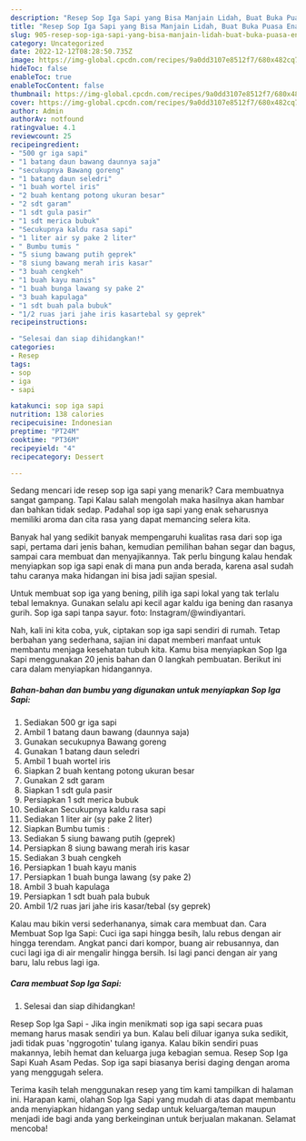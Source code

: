 ```yaml
---
description: "Resep Sop Iga Sapi yang Bisa Manjain Lidah, Buat Buka Puasa Enak"
title: "Resep Sop Iga Sapi yang Bisa Manjain Lidah, Buat Buka Puasa Enak"
slug: 905-resep-sop-iga-sapi-yang-bisa-manjain-lidah-buat-buka-puasa-enak
category: Uncategorized
date: 2022-12-12T08:28:50.735Z
image: https://img-global.cpcdn.com/recipes/9a0dd3107e8512f7/680x482cq70/sop-iga-sapi-foto-resep-utama.jpg
hideToc: false
enableToc: true
enableTocContent: false
thumbnail: https://img-global.cpcdn.com/recipes/9a0dd3107e8512f7/680x482cq70/sop-iga-sapi-foto-resep-utama.jpg
cover: https://img-global.cpcdn.com/recipes/9a0dd3107e8512f7/680x482cq70/sop-iga-sapi-foto-resep-utama.jpg
author: Admin
authorAv: notfound
ratingvalue: 4.1
reviewcount: 25
recipeingredient:
- "500 gr iga sapi"
- "1 batang daun bawang daunnya saja"
- "secukupnya Bawang goreng"
- "1 batang daun seledri"
- "1 buah wortel iris"
- "2 buah kentang potong ukuran besar"
- "2 sdt garam"
- "1 sdt gula pasir"
- "1 sdt merica bubuk"
- "Secukupnya kaldu rasa sapi"
- "1 liter air sy pake 2 liter"
- " Bumbu tumis "
- "5 siung bawang putih geprek"
- "8 siung bawang merah iris kasar"
- "3 buah cengkeh"
- "1 buah kayu manis"
- "1 buah bunga lawang sy pake 2"
- "3 buah kapulaga"
- "1 sdt buah pala bubuk"
- "1/2 ruas jari jahe iris kasartebal sy geprek"
recipeinstructions:

- "Selesai dan siap dihidangkan!"
categories:
- Resep
tags:
- sop
- iga
- sapi

katakunci: sop iga sapi 
nutrition: 138 calories
recipecuisine: Indonesian
preptime: "PT24M"
cooktime: "PT36M"
recipeyield: "4"
recipecategory: Dessert

---
```



Sedang mencari ide resep sop iga sapi yang menarik? Cara membuatnya sangat gampang. Tapi Kalau salah mengolah maka hasilnya akan hambar dan bahkan tidak sedap. Padahal sop iga sapi yang enak seharusnya memiliki aroma dan cita rasa yang dapat memancing selera kita.


Banyak hal yang sedikit banyak mempengaruhi kualitas rasa dari sop iga sapi, pertama dari jenis bahan, kemudian pemilihan bahan segar dan bagus, sampai cara membuat dan menyajikannya. Tak perlu bingung kalau hendak menyiapkan sop iga sapi enak di mana pun anda berada, karena asal sudah tahu caranya maka hidangan ini bisa jadi sajian spesial.

Untuk membuat sop iga yang bening, pilih iga sapi lokal yang tak terlalu tebal lemaknya. Gunakan selalu api kecil agar kaldu iga bening dan rasanya gurih. Sop iga sapi tanpa sayur. foto: Instagram/@windiyantari.


Nah, kali ini kita coba, yuk, ciptakan sop iga sapi sendiri di rumah. Tetap berbahan yang sederhana, sajian ini dapat memberi manfaat untuk membantu menjaga kesehatan tubuh kita. Kamu bisa menyiapkan Sop Iga Sapi menggunakan 20 jenis bahan dan 0 langkah pembuatan. Berikut ini cara dalam menyiapkan hidangannya.

<!--inarticleads1-->

##### Bahan-bahan dan bumbu yang digunakan untuk menyiapkan Sop Iga Sapi:

1. Sediakan 500 gr iga sapi
1. Ambil 1 batang daun bawang (daunnya saja)
1. Gunakan secukupnya Bawang goreng
1. Gunakan 1 batang daun seledri
1. Ambil 1 buah wortel iris
1. Siapkan 2 buah kentang potong ukuran besar
1. Gunakan 2 sdt garam
1. Siapkan 1 sdt gula pasir
1. Persiapkan 1 sdt merica bubuk
1. Sediakan Secukupnya kaldu rasa sapi
1. Sediakan 1 liter air (sy pake 2 liter)
1. Siapkan  Bumbu tumis :
1. Sediakan 5 siung bawang putih (geprek)
1. Persiapkan 8 siung bawang merah iris kasar
1. Sediakan 3 buah cengkeh
1. Persiapkan 1 buah kayu manis
1. Persiapkan 1 buah bunga lawang (sy pake 2)
1. Ambil 3 buah kapulaga
1. Persiapkan 1 sdt buah pala bubuk
1. Ambil 1/2 ruas jari jahe iris kasar/tebal (sy geprek)


Kalau mau bikin versi sederhananya, simak cara membuat dan. Cara Membuat Sop Iga Sapi: Cuci iga sapi hingga besih, lalu rebus dengan air hingga terendam. Angkat panci dari kompor, buang air rebusannya, dan cuci lagi iga di air mengalir hingga bersih. Isi lagi panci dengan air yang baru, lalu rebus lagi iga. 

<!--inarticleads2-->

##### Cara membuat Sop Iga Sapi:


1. Selesai dan siap dihidangkan!

Resep Sop Iga Sapi - Jika ingin menikmati sop iga sapi secara puas memang harus masak sendiri ya bun. Kalau beli diluar iganya suka sedikit, jadi tidak puas &#39;nggrogotin&#39; tulang iganya. Kalau bikin sendiri puas makannya, lebih hemat dan keluarga juga kebagian semua. Resep Sop Iga Sapi Kuah Asam Pedas. Sop iga sapi biasanya berisi daging dengan aroma yang menggugah selera. 

Terima kasih telah menggunakan resep yang tim kami tampilkan di halaman ini. Harapan kami, olahan Sop Iga Sapi yang mudah di atas dapat membantu anda menyiapkan hidangan yang sedap untuk keluarga/teman maupun menjadi ide bagi anda yang berkeinginan untuk berjualan makanan. Selamat mencoba!
